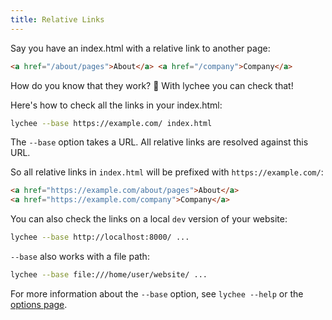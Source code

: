 ```yaml
---
title: Relative Links
---
```


Say you have an index.html with a relative link to another page:

```html
<a href="/about/pages">About</a> <a href="/company">Company</a>
```

How do you know that they work? 🤔
With lychee you can check that!

Here's how to check all the links in your index.html:

```bash
lychee --base https://example.com/ index.html
```

The `--base` option takes a URL.
All relative links are resolved against this URL.

So all relative links in `index.html` will be prefixed with
`https://example.com/`:

```html
<a href="https://example.com/about/pages">About</a>
<a href="https://example.com/company">Company</a>
```

You can also check the links on a local `dev` version of your website:

```bash
lychee --base http://localhost:8000/ ...
```

`--base` also works with a file path:

```bash
lychee --base file:///home/user/website/ ...
```

For more information about the `--base` option, see `lychee --help`
or the [options page](../usage/cli).
